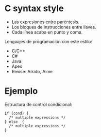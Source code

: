 

# C syntax style 

* Las expresiones entre paréntesis.
* Los bloques de instrucciones entre llaves.
* Cada línea acaba en punto y coma.

Lenguajes de programación con este estilo:
* C/C++
* C#
* Java
* Apex
* Revise: Aikido, Aime 

# Ejemplo 

Estructura de control condicional:
```
if (cond) {
  /* multiple expressions */
} else  {
  /* multiple expressions */
}
```


